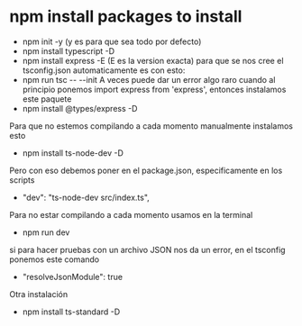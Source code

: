 # npm install packages to install
* npm init -y (y es para que sea todo por defecto)
* npm install typescript -D
* npm install express -E (E es la version exacta)
para que se nos cree el tsconfig.json automaticamente es con esto:
* npm run tsc -- --init
A veces puede dar un error algo raro cuando al principio ponemos
import express from 'express', entonces instalamos este paquete
* npm install @types/express -D

Para que no estemos compilando a cada momento manualmente instalamos esto
* npm install ts-node-dev -D

Pero con eso debemos poner en el package.json, especificamente en los scripts
* "dev": "ts-node-dev src/index.ts",

Para no estar compilando a cada momento usamos en la terminal
* npm run dev

si para hacer pruebas con un archivo JSON nos da un error, en el tsconfig ponemos este comando
* "resolveJsonModule": true

Otra instalación 
* npm install ts-standard -D
